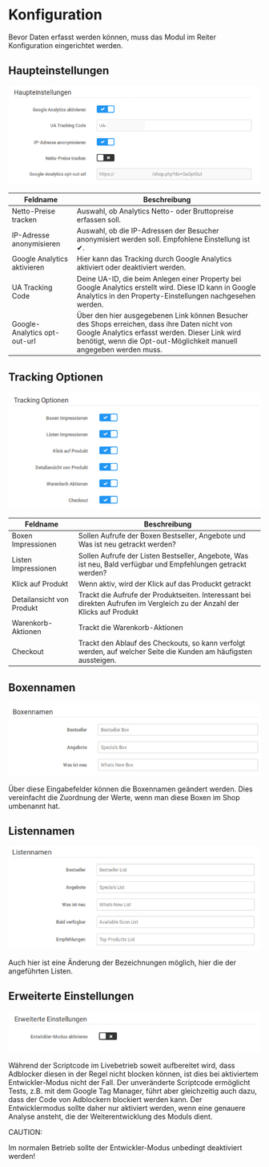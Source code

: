 # Konfiguration 

Bevor Daten erfasst werden können, muss das Modul im Reiter Konfiguration eingerichtet werden.

## Haupteinstellungen 

![](Bilder/GooS-20180920_018.png "Haupteinstellungen")

|Feldname|Beschreibung|
|--------|------------|
|Netto-Preise tracken|Auswahl, ob Analytics Netto- oder Bruttopreise erfassen soll.|
|IP-Adresse anonymisieren|Auswahl, ob die IP-Adressen der Besucher anonymisiert werden soll. Empfohlene Einstellung ist ✔.|
|Google Analytics aktivieren|Hier kann das Tracking durch Google Analytics aktiviert oder deaktiviert werden.|
|UA Tracking Code|Deine UA-ID, die beim Anlegen einer Property bei Google Analytics erstellt wird. Diese ID kann in Google Analytics in den Property-Einstellungen nachgesehen werden.|
|Google-Analytics opt-out-url|Über den hier ausgegebenen Link können Besucher des Shops erreichen, dass ihre Daten nicht von Google Analytics erfasst werden. Dieser Link wird benötigt, wenn die Opt-out-Möglichkeit manuell angegeben werden muss.|

## Tracking Optionen 

![](Bilder/GooS-20180920_019.png "Tracking Optionen")

|Feldname|Beschreibung|
|--------|------------|
|Boxen Impressionen|Sollen Aufrufe der Boxen Bestseller, Angebote und Was ist neu getrackt werden?|
|Listen Impressionen|Sollen Aufrufe der Listen Bestseller, Angebote, Was ist neu, Bald verfügbar und Empfehlungen getrackt werden?|
|Klick auf Produkt|Wenn aktiv, wird der Klick auf das Produckt getrackt|
|Detailansicht von Produkt|Trackt die Aufrufe der Produktseiten. Interessant bei direkten Aufrufen im Vergleich zu der Anzahl der Klicks auf Produkt|
|Warenkorb-Aktionen|Trackt die Warenkorb-Aktionen|
|Checkout|Trackt den Ablauf des Checkouts, so kann verfolgt werden, auf welcher Seite die Kunden am häufigsten aussteigen.|

## Boxennamen 

![](Bilder/GooS-20180920_020.png "Boxennamen")

Über diese Eingabefelder können die Boxennamen geändert werden. Dies vereinfacht die Zuordnung der Werte, wenn man diese Boxen im Shop umbenannt hat.

## Listennamen 

![](Bilder/GooS-20180920_021.png "Listennamen")

Auch hier ist eine Änderung der Bezeichnungen möglich, hier die der angeführten Listen.

## Erweiterte Einstellungen 

![](Bilder/GooS-20180920_022.png "Erweiterte Einstellungen")

Während der Scriptcode im Livebetrieb soweit aufbereitet wird, dass Adblocker diesen in der Regel nicht blocken können, ist dies bei aktiviertem Entwickler-Modus nicht der Fall. Der unveränderte Scriptcode ermöglicht Tests, z.B. mit dem Google Tag Manager, führt aber gleichzeitig auch dazu, dass der Code von Adblockern blockiert werden kann. Der Entwicklermodus sollte daher nur aktiviert werden, wenn eine genauere Analyse ansteht, die der Weiterentwicklung des Moduls dient.

CAUTION:

Im normalen Betrieb sollte der Entwickler-Modus unbedingt deaktiviert werden!



